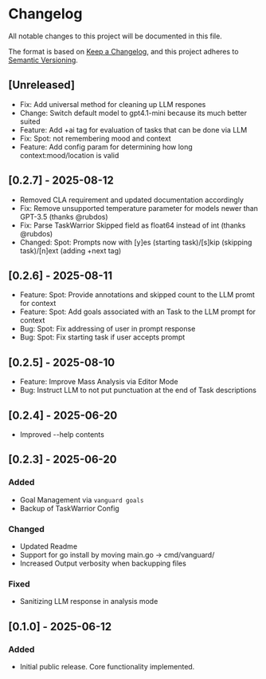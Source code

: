 # Changelog

All notable changes to this project will be documented in this file.

The format is based on [Keep a Changelog](https://keepachangelog.com/en/1.0.0/),
and this project adheres to [Semantic Versioning](https://semver.org/spec/v2.0.0.html).

## [Unreleased]

- Fix: Add universal method for cleaning up LLM respones
- Change: Switch default model to gpt4.1-mini because its much better suited
- Feature: Add +ai tag for evaluation of tasks that can be done via LLM
- Fix: Spot: not remembering mood and context
- Feature: Add config param for determining how long context:mood/location is valid

## [0.2.7] - 2025-08-12

- Removed CLA requirement and updated documentation accordingly
- Fix: Remove unsupported temperature parameter for models newer than GPT-3.5 (thanks @rubdos)
- Fix: Parse TaskWarrior Skipped field as float64 instead of int (thanks @rubdos)
- Changed: Spot: Prompts now with [y]es (starting task)/[s]kip (skipping task)/[n]ext (adding +next tag) 

## [0.2.6] - 2025-08-11

- Feature: Spot: Provide annotations and skipped count to the LLM promt for context
- Feature: Spot: Add goals associated with an Task to the LLM prompt for context
- Bug: Spot: Fix addressing of user in prompt response
- Bug: Spot: Fix starting task if user accepts prompt

## [0.2.5] - 2025-08-10

- Feature: Improve Mass Analysis via Editor Mode
- Bug: Instruct LLM to not put punctuation at the end of Task descriptions

## [0.2.4] - 2025-06-20

- Improved --help contents

## [0.2.3] - 2025-06-20

### Added

- Goal Management via `vanguard goals`
- Backup of TaskWarrior Config

### Changed

- Updated Readme
- Support for go install by moving main.go -> cmd/vanguard/
- Increased Output verbosity when backupping files

### Fixed

- Sanitizing LLM response in analysis mode



## [0.1.0] - 2025-06-12

### Added
- Initial public release. Core functionality implemented.
